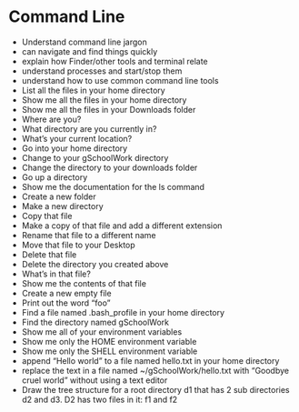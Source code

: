 # Command Line
* Understand command line jargon
* can navigate and find things quickly
* explain how Finder/other tools and terminal relate
* understand processes and start/stop them
* understand how to use common command line tools
* List all the files in your home directory
* Show me all the files in your home directory
* Show me all the files in your Downloads folder
* Where are you?
* What directory are you currently in?
* What’s your current location?
* Go into your home directory
* Change to your gSchoolWork directory
* Change the directory to your downloads folder
* Go up a directory
* Show me the documentation for the ls command
* Create a new folder
* Make a new directory
* Copy that file
* Make a copy of that file and add a different extension
* Rename that file to a different name
* Move that file to your Desktop
* Delete that file
* Delete the directory you created above
* What’s in that file?
* Show me the contents of that file
* Create a new empty file
* Print out the word “foo”
* Find a file named .bash_profile in your home directory
* Find the directory named gSchoolWork
* Show me all of your environment variables
* Show me only the HOME environment variable
* Show me only the SHELL environment variable
* append “Hello world” to a file named hello.txt in your home directory
* replace the text in a file named ~/gSchoolWork/hello.txt with “Goodbye cruel world” without using a text editor
* Draw the tree structure for a root directory d1 that has 2 sub directories  d2 and d3. D2 has two files in it: f1 and f2
